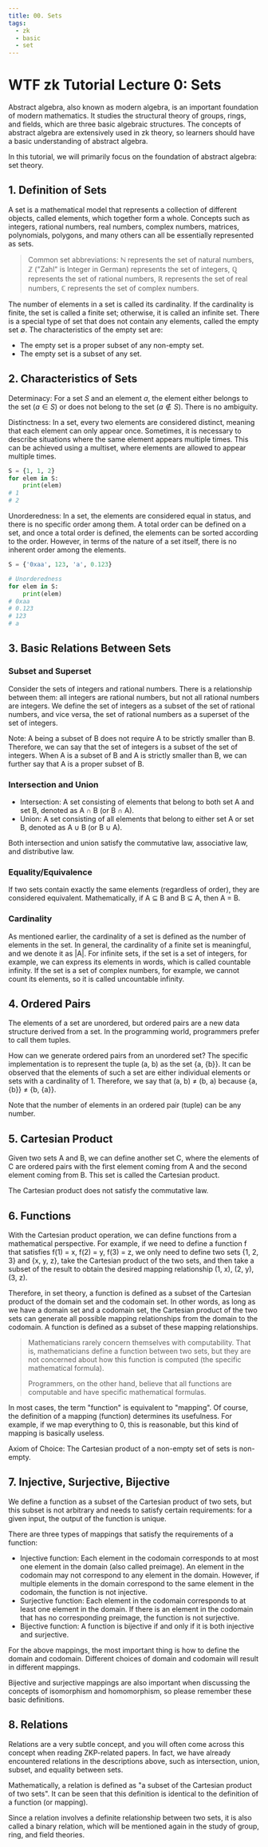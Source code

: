 ```yaml
---
title: 00. Sets
tags:
  - zk
  - basic
  - set
---
```


# WTF zk Tutorial Lecture 0: Sets

Abstract algebra, also known as modern algebra, is an important foundation of modern mathematics. It studies the structural theory of groups, rings, and fields, which are three basic algebraic structures. The concepts of abstract algebra are extensively used in zk theory, so learners should have a basic understanding of abstract algebra.

In this tutorial, we will primarily focus on the foundation of abstract algebra: set theory.

## 1. Definition of Sets

A set is a mathematical model that represents a collection of different objects, called elements, which together form a whole. Concepts such as integers, rational numbers, real numbers, complex numbers, matrices, polynomials, polygons, and many others can all be essentially represented as sets.

> Common set abbreviations: $\mathbb{N}$ represents the set of natural numbers, $\mathbb{Z}$ ("Zahl" is Integer in German) represents the set of integers, $\mathbb{Q}$ represents the set of rational numbers, $\mathbb{R}$ represents the set of real numbers, $\mathbb{C}$ represents the set of complex numbers.

The number of elements in a set is called its cardinality. If the cardinality is finite, the set is called a finite set; otherwise, it is called an infinite set. There is a special type of set that does not contain any elements, called the empty set $\emptyset$. The characteristics of the empty set are:

- The empty set is a proper subset of any non-empty set.
- The empty set is a subset of any set.

## 2. Characteristics of Sets

Determinacy: For a set $S$ and an element $a$, the element either belongs to the set ($a\in S$) or does not belong to the set ($a
 \notin S$). There is no ambiguity.

Distinctness: In a set, every two elements are considered distinct, meaning that each element can only appear once. Sometimes, it is necessary to describe situations where the same element appears multiple times. This can be achieved using a multiset, where elements are allowed to appear multiple times.

```python
S = {1, 1, 2}
for elem in S:
    print(elem)
# 1
# 2
```

Unorderedness: In a set, the elements are considered equal in status, and there is no specific order among them. A total order can be defined on a set, and once a total order is defined, the elements can be sorted according to the order. However, in terms of the nature of a set itself, there is no inherent order among the elements.

```python
S = {'0xaa', 123, 'a', 0.123}

# Unorderedness
for elem in S:
    print(elem)
# 0xaa
# 0.123
# 123
# a
```

## 3. Basic Relations Between Sets

### Subset and Superset
Consider the sets of integers and rational numbers. There is a relationship between them: all integers are rational numbers, but not all rational numbers are integers. We define the set of integers as a subset of the set of rational numbers, and vice versa, the set of rational numbers as a superset of the set of integers.

Note: A being a subset of B does not require A to be strictly smaller than B. Therefore, we can say that the set of integers is a subset of the set of integers. When A is a subset of B and A is strictly smaller than B, we can further say that A is a proper subset of B.

### Intersection and Union

- Intersection: A set consisting of elements that belong to both set A and set B, denoted as A ∩ B (or B ∩ A).
- Union: A set consisting of all elements that belong to either set A or set B, denoted as A ∪ B (or B ∪ A).

Both intersection and union satisfy the commutative law, associative law, and distributive law.

### Equality/Equivalence

If two sets contain exactly the same elements (regardless of order), they are considered equivalent. Mathematically, if A ⊆ B and B ⊆ A, then A = B.

### Cardinality

As mentioned earlier, the cardinality of a set is defined as the number of elements in the set. In general, the cardinality of a finite set is meaningful, and we denote it as |A|. For infinite sets, if the set is a set of integers, for example, we can express its elements in words, which is called countable infinity. If the set is a set of complex numbers, for example, we cannot count its elements, so it is called uncountable infinity.

## 4. Ordered Pairs

The elements of a set are unordered, but ordered pairs are a new data structure derived from a set. In the programming world, programmers prefer to call them tuples.

How can we generate ordered pairs from an unordered set? The specific implementation is to represent the tuple (a, b) as the set {a, {b}}. It can be observed that the elements of such a set are either individual elements or sets with a cardinality of 1. Therefore, we say that (a, b) ≠ (b, a) because {a, {b}} ≠ {b, {a}}.

Note that the number of elements in an ordered pair (tuple) can be any number.

## 5. Cartesian Product

Given two sets A and B, we can define another set C, where the elements of C are ordered pairs with the first element coming from A and the second element coming from B. This set is called the Cartesian product.

The Cartesian product does not satisfy the commutative law.

## 6. Functions

With the Cartesian product operation, we can define functions from a mathematical perspective. For example, if we need to define a function f that satisfies f(1) = x, f(2) = y, f(3) = z, we only need to define two sets {1, 2, 3} and {x, y, z}, take the Cartesian product of the two sets, and then take a subset of the result to obtain the desired mapping relationship (1, x), (2, y), (3, z).

Therefore, in set theory, a function is defined as a subset of the Cartesian product of the domain set and the codomain set. In other words, as long as we have a domain set and a codomain set, the Cartesian product of the two sets can generate all possible mapping relationships from the domain to the codomain. A function is defined as a subset of these mapping relationships.

> Mathematicians rarely concern themselves with computability. That is, mathematicians define a function between two sets, but they are not concerned about how this function is computed (the specific mathematical formula).
>
> Programmers, on the other hand, believe that all functions are computable and have specific mathematical formulas.

In most cases, the term "function" is equivalent to "mapping". Of course, the definition of a mapping (function) determines its usefulness. For example, if we map everything to 0, this is reasonable, but this kind of mapping is basically useless.

Axiom of Choice: The Cartesian product of a non-empty set of sets is non-empty.

## 7. Injective, Surjective, Bijective

We define a function as a subset of the Cartesian product of two sets, but this subset is not arbitrary and needs to satisfy certain requirements: for a given input, the output of the function is unique.

There are three types of mappings that satisfy the requirements of a function:
- Injective function: Each element in the codomain corresponds to at most one element in the domain (also called preimage). An element in the codomain may not correspond to any element in the domain. However, if multiple elements in the domain correspond to the same element in the codomain, the function is not injective.
- Surjective function: Each element in the codomain corresponds to at least one element in the domain. If there is an element in the codomain that has no corresponding preimage, the function is not surjective.
- Bijective function: A function is bijective if and only if it is both injective and surjective.

For the above mappings, the most important thing is how to define the domain and codomain. Different choices of domain and codomain will result in different mappings.

Bijective and surjective mappings are also important when discussing the concepts of isomorphism and homomorphism, so please remember these basic definitions.

## 8. Relations

Relations are a very subtle concept, and you will often come across this concept when reading ZKP-related papers. In fact, we have already encountered relations in the descriptions above, such as intersection, union, subset, and equality between sets.

Mathematically, a relation is defined as "a subset of the Cartesian product of two sets". It can be seen that this definition is identical to the definition of a function (or mapping).

Since a relation involves a definite relationship between two sets, it is also called a binary relation, which will be mentioned again in the study of group, ring, and field theories.

